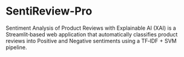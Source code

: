 # SentiReview-Pro
Sentiment Analysis of Product Reviews with Explainable AI (XAI) is a Streamlit‑based web application that automatically classifies product reviews into Positive and Negative sentiments using a TF‑IDF + SVM pipeline.
